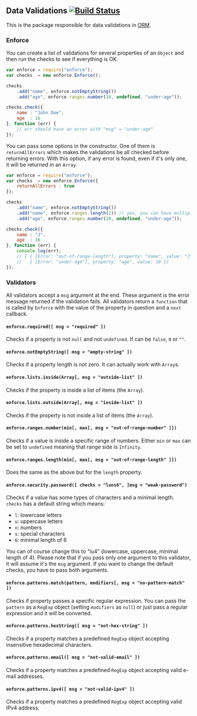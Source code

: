 ## Data Validations [![Build Status](https://secure.travis-ci.org/dresende/node-enforce.png?branch=master)](http://travis-ci.org/dresende/node-enforce)

This is the package responsible for data validations in [ORM](http://dresende.github.io/node-orm2).

### Enforce

You can create a list of validations for several properties of an `Object` and then run the checks to
see if everything is OK.

```js
var enforce = require("enforce");
var checks  = new enforce.Enforce();

checks
	.add("name", enforce.notEmptyString())
	.add("age", enforce.ranges.number(18, undefined, "under-age"));

checks.check({
	name : "John Doe",
	age  : 16
}, function (err) {
	// err should have an error with "msg" = "under-age"
});
```

You can pass some options in the constructor. One of them is `returnAllErrors` which makes the validations
be all checked before returning errors. With this option, if any error is found, even if it's only one, it will be
returned in an `Array`.

```js
var enforce = require("enforce");
var checks  = new enforce.Enforce({
	returnAllErrors : true
});

checks
	.add("name", enforce.notEmptyString())
	.add("name", enforce.ranges.length(2)) // yes, you can have multiple validators per property
	.add("age", enforce.ranges.number(18, undefined, "under-age"));

checks.check({
	name : "J",
	age  : 16
}, function (err) {
	console.log(err);
	// [ { [Error: "out-of-range-length"], property: "name", value: "J" },
	//   { [Error: "under-age"], property: "age", value: 16 }]
});
```

### Validators

All validators accept a `msg` argument at the end. These argument is the error message returned if the
validation fails. All validators return a `function` that is called by `Enforce` with the value of the property
in question and a `next` callback.

#### `enforce.required([ msg = "required" ])`

Checks if a property is not `null` and not `undefined`. If can be `false`, `0` or `""`.

#### `enforce.notEmptyString([ msg = "empty-string" ])`

Checks if a property length is not zero. It can actually work with `Array`s.

#### `enforce.lists.inside(Array[, msg = "outside-list" ])`

Checks if the property is inside a list of items (the `Array`).

#### `enforce.lists.outside(Array[, msg = "inside-list" ])`

Checks if the property is not inside a list of items (the `Array`).

#### `enforce.ranges.number(min[, max[, msg = "out-of-range-number" ]])`

Checks if a value is inside a specific range of numbers. Either `min` or `max` can be set to `undefined` meaning
that range side is `Infinity`.

#### `enforce.ranges.length(min[, max[, msg = "out-of-range-length" ]])`

Does the same as the above but for the `length` property.

#### `enforce.security.password([ checks = "luns6", ]msg = "weak-password")`

Checks if a value has some types of characters and a minimal length. `checks` has a default string which means:

- `l`: lowercase letters
- `u`: uppercase letters
- `n`: numbers
- `s`: special characters
- `6`: minimal length of 6

You can of course change this to "lu4" (lowercase, uppercase, minimal length of 4). Please note that if you pass only one argument
to this validator, it will assume it's the `msg` argument. If you want to change the default checks, you have to pass both arguments.

#### `enforce.patterns.match(pattern, modifiers[, msg = "no-pattern-match" ])`

Checks if property passes a specific regular expression. You can pass the `pattern` as a `RegExp` object (setting `modifiers` as `null`)
or just pass a regular expression and it will be converted.

#### `enforce.patterns.hexString([ msg = "not-hex-string" ])`

Checks if a property matches a predefined `RegExp` object accepting insensitive hexadecimal characters.

#### `enforce.patterns.email([ msg = "not-valid-email" ])`

Checks if a property matches a predefined `RegExp` object accepting valid e-mail addresses.

#### `enforce.patterns.ipv4([ msg = "not-valid-ipv4" ])`

Checks if a property matches a predefined `RegExp` object accepting valid IPv4 address.
